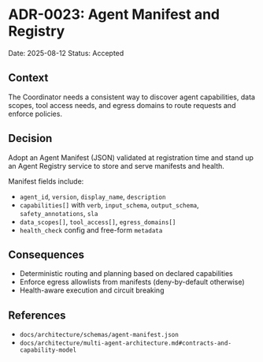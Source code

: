 # ADR-0023: Agent Manifest and Registry

Date: 2025-08-12
Status: Accepted

## Context

The Coordinator needs a consistent way to discover agent capabilities, data scopes, tool access needs, and egress domains to route requests and enforce policies.

## Decision

Adopt an Agent Manifest (JSON) validated at registration time and stand up an Agent Registry service to store and serve manifests and health.

Manifest fields include:

- `agent_id`, `version`, `display_name`, `description`
- `capabilities[]` with `verb`, `input_schema`, `output_schema`, `safety_annotations`, `sla`
- `data_scopes[]`, `tool_access[]`, `egress_domains[]`
- `health_check` config and free-form `metadata`

## Consequences

- Deterministic routing and planning based on declared capabilities
- Enforce egress allowlists from manifests (deny-by-default otherwise)
- Health-aware execution and circuit breaking

## References

- `docs/architecture/schemas/agent-manifest.json`
- `docs/architecture/multi-agent-architecture.md#contracts-and-capability-model`
